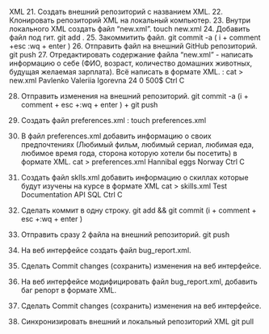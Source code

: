 XML
 21. Создать внешний репозиторий c названием XML.
 22. Клонировать репозиторий XML на локальный компьютер.
 23. Внутри локального XML создать файл “new.xml”. touch new.xml
 24. Добавить файл под гит.  git add . 
 25. Закоммитить файл. git commit -a ( i +  comment +esc :wq + enter )
 26. Отправить файл на внешний GitHub репозиторий. git push 
 27. Отредактировать содержание файла “new.xml” - написать информацию о себе (ФИО, возраст, количество домашних животных, будущая желаемая зарплата). Всё написать в формате XML. : cat > new.xml
<secondname> Pavlenko </secondname>
<name> Valeriia </firstname>
<lastname> Igorevna </lastname>
<age> 24 </age>
<countofpets> 0 </countofpets>
<salary> 500$ </salary>
Ctrl C


 28. Отправить изменения на внешний репозиторий. git commit -a (i + comment + esc +:wq + enter ) + git push 
 29. Создать файл preferences.xml : touch preferences.xml 
 30. В файл preferences.xml добавить информацию о своих предпочтениях (Любимый фильм, любимый сериал, любимая еда, любимое время года, сторона которую хотели бы посетить) в формате XML. cat > preferences.xml 
<movie> Hannibal </movie> 
<food> eggs </food>
<country> Norway </country>
Ctrl C

 31. Создать файл sklls.xml добавить информацию о скиллах которые будут изучены на курсе в формате XML cat > skills.xml 
<first> Test Documentation </first>
<second> API </second>
<third> SQL </third>
Ctrl C

 32. Сделать коммит в одну строку. git add && git commit (i + comment + esc +:wq + enter ) 

 33. Отправить сразу 2 файла на внешний репозиторий. git push 
 34. На веб интерфейсе создать файл bug_report.xml.
 35. Сделать Commit changes (сохранить) изменения на веб интерфейсе.
 36. На веб интерфейсе модифицировать файл bug_report.xml, добавить баг репорт в формате XML.
 37. Сделать Commit changes (сохранить) изменения на веб интерфейсе.
 38. Синхронизировать внешний и локальный репозиторий XML git pull
